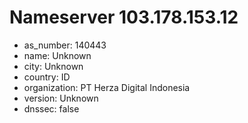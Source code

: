 # Nameserver 103.178.153.12

* as_number: 140443
* name: Unknown
* city: Unknown
* country: ID
* organization: PT Herza Digital Indonesia
* version: Unknown
* dnssec: false
